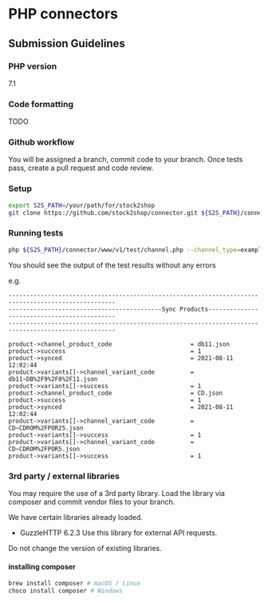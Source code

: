 # PHP connectors

## Submission Guidelines

### PHP version
7.1

### Code formatting
TODO

### Github workflow
You will be assigned a branch, commit code to your branch.
Once tests pass, create a pull request and code review.

### Setup

```bash
export S2S_PATH=/your/path/for/stock2shop
git clone https://github.com/stock2shop/connector.git ${S2S_PATH}/connector
```

### Running tests

```bash
php ${S2S_PATH}/connector/www/v1/test/channel.php --channel_type=example
```

You should see the output of the test results without any errors

e.g. 
```
----------------------------------------------------------------------------------------------------
-------------------------------------------Sync Products--------------------------------------------
----------------------------------------------------------------------------------------------------

product->channel_product_code                      = db11.json
product->success                                   = 1
product->synced                                    = 2021-08-11 12:02:44
product->variants[]->channel_variant_code          = db11~DB%2F9%2F0%2F11.json
product->variants[]->success                       = 1
product->channel_product_code                      = CD.json
product->success                                   = 1
product->synced                                    = 2021-08-11 12:02:44
product->variants[]->channel_variant_code          = CD~CDROM%2FPOR25.json
product->variants[]->success                       = 1
product->variants[]->channel_variant_code          = CD~CDROM%2FPOR5.json
product->variants[]->success                       = 1
```

### 3rd party / external libraries

You may require the use of a 3rd party library.
Load the library via composer and commit vendor files to your branch.

We have certain libraries already loaded. 

- GuzzleHTTP 6.2.3 Use this library for external API requests. 

Do not change the version of existing libraries.

#### installing composer

```bash
brew install composer # macOS / Linux
choco install composer # Windows
```